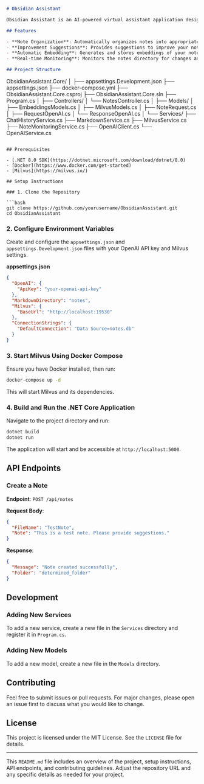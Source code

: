 ```markdown
# Obsidian Assistant

Obsidian Assistant is an AI-powered virtual assistant application designed to help you organize your notes in Obsidian. It suggests improvements to your notes and automatically generates markdown files. The assistant uses OpenAI for natural language processing and Milvus for vector storage and similarity search.

## Features

- **Note Organization**: Automatically organizes notes into appropriate folders based on their content.
- **Improvement Suggestions**: Provides suggestions to improve your notes using OpenAI.
- **Automatic Embedding**: Generates and stores embeddings of your notes using Milvus.
- **Real-time Monitoring**: Monitors the notes directory for changes and updates embeddings in real-time.

## Project Structure

```
ObsidianAssistant.Core/
│
├── appsettings.Development.json
├── appsettings.json
├── docker-compose.yml
├── ObsidianAssistant.Core.csproj
├── ObsidianAssistant.Core.sln
├── Program.cs
│
├── Controllers/
│   └── NotesController.cs
│
├── Models/
│   ├── EmbeddingsModels.cs
│   ├── MilvusModels.cs
│   ├── NoteRequest.cs
│   ├── RequestOpenAI.cs
│   └── ResponseOpenAI.cs
│
└── Services/
    ├── ChatHistoryService.cs
    ├── MarkdownService.cs
    ├── MilvusService.cs
    ├── NoteMonitoringService.cs
    ├── OpenAIClient.cs
    └── OpenAIService.cs
```

## Prerequisites

- [.NET 8.0 SDK](https://dotnet.microsoft.com/download/dotnet/8.0)
- [Docker](https://www.docker.com/get-started)
- [Milvus](https://milvus.io/)

## Setup Instructions

### 1. Clone the Repository

```bash
git clone https://github.com/yourusername/ObsidianAssistant.git
cd ObsidianAssistant
```

### 2. Configure Environment Variables

Create and configure the `appsettings.json` and `appsettings.Development.json` files with your OpenAI API key and Milvus settings.

**appsettings.json**

```json
{
  "OpenAI": {
    "ApiKey": "your-openai-api-key"
  },
  "MarkdownDirectory": "notes",
  "Milvus": {
    "BaseUrl": "http://localhost:19530"
  },
  "ConnectionStrings": {
    "DefaultConnection": "Data Source=notes.db"
  }
}
```

### 3. Start Milvus Using Docker Compose

Ensure you have Docker installed, then run:

```bash
docker-compose up -d
```

This will start Milvus and its dependencies.

### 4. Build and Run the .NET Core Application

Navigate to the project directory and run:

```bash
dotnet build
dotnet run
```

The application will start and be accessible at `http://localhost:5000`.

## API Endpoints

### Create a Note

**Endpoint**: `POST /api/notes`

**Request Body**:

```json
{
  "FileName": "TestNote",
  "Note": "This is a test note. Please provide suggestions."
}
```

**Response**:

```json
{
  "Message": "Note created successfully",
  "Folder": "determined_folder"
}
```

## Development

### Adding New Services

To add a new service, create a new file in the `Services` directory and register it in `Program.cs`.

### Adding New Models

To add a new model, create a new file in the `Models` directory.

## Contributing

Feel free to submit issues or pull requests. For major changes, please open an issue first to discuss what you would like to change.

## License

This project is licensed under the MIT License. See the `LICENSE` file for details.

---

This `README.md` file includes an overview of the project, setup instructions, API endpoints, and contributing guidelines. Adjust the repository URL and any specific details as needed for your project.
```
